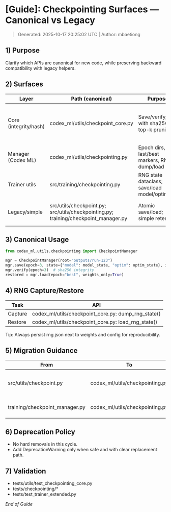 # [Guide]: Checkpointing Surfaces — Canonical vs Legacy
> Generated: 2025-10-17 20:25:02 UTC | Author: mbaetiong  


## 1) Purpose
Clarify which APIs are canonical for new code, while preserving backward compatibility with legacy helpers.

## 2) Surfaces
| Layer | Path (canonical) | Purpose | Notes |
|------|-------------------|--------|------|
| Core (integrity/hash) | codex_ml/utils/checkpoint_core.py | Save/verify/load with sha256; top-k pruning | Prefer explicit public functions and manifest fields |
| Manager (Codex ML) | codex_ml/utils/checkpointing.py | Epoch dirs, last/best markers, RNG dump/load | Canonical manager API for training flows |
| Trainer utils | src/training/checkpointing.py | RNG state dataclass; save/load model/optim | Bridge to canonical manager |
| Legacy/simple | src/utils/checkpoint.py; src/utils/checkpointing.py; training/checkpoint_manager.py | Atomic save/load; simple retention | Keep for compatibility; avoid in new code |

## 3) Canonical Usage
```python
from codex_ml.utils.checkpointing import CheckpointManager

mgr = CheckpointManager(root="outputs/run-123")
mgr.save(epoch=3, state={"model": model_state, "optim": optim_state}, is_best=metric_improved)
mgr.verify(epoch=3)  # sha256 integrity
restored = mgr.load(epoch="best", weights_only=True)
```

## 4) RNG Capture/Restore
| Task | API |
|------|-----|
| Capture | codex_ml/utils/checkpoint_core.py: dump_rng_state() |
| Restore | codex_ml/utils/checkpoint_core.py: load_rng_state() |

Tip: Always persist rng.json next to weights and config for reproducibility.

## 5) Migration Guidance
| From | To | Action |
|------|----|--------|
| src/utils/checkpoint.py | codex_ml/utils/checkpointing.py | Wrap legacy calls or re-route via manager |
| training/checkpoint_manager.py | codex_ml/utils/checkpointing.py | Use canonical retention/best-k semantics |

## 6) Deprecation Policy
- No hard removals in this cycle.
- Add DeprecationWarning only when safe and with clear replacement path.

## 7) Validation
- tests/utils/test_checkpointing_core.py
- tests/checkpointing/*
- tests/test_trainer_extended.py

*End of Guide*
